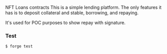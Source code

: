 NFT Loans contracts
This is a simple lending platform. The only features it has is to deposit collateral and stable, borrowing, and repaying. 

It's used for POC purposes to show repay with signature.

### Test
```shell
$ forge test
```
